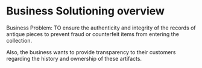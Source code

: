 # Business Solutioning overview
Business Problem:
TO ensure the authenticity and integrity of the records of antique pieces to prevent fraud or counterfeit items from entering the collection.

Also, the business wants to provide transparency to their customers regarding the history and ownership of these artifacts.


